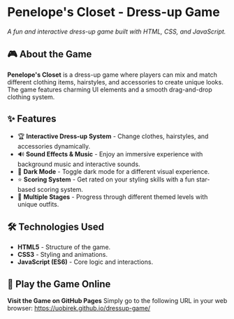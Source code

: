 # Penelope's Closet - Dress-up Game

*A fun and interactive dress-up game built with HTML, CSS, and JavaScript.*

## 🎮 About the Game

**Penelope's Closet** is a dress-up game where players can mix and match different clothing items, hairstyles, and accessories to create unique looks. The game features charming UI elements and a smooth drag-and-drop clothing system.

## ✨ Features

- 🏆 **Interactive Dress-up System** - Change clothes, hairstyles, and accessories dynamically.
- 🔊 **Sound Effects & Music** - Enjoy an immersive experience with background music and interactive sounds.
- 🌙 **Dark Mode** - Toggle dark mode for a different visual experience.
- ⭐ **Scoring System** - Get rated on your styling skills with a fun star-based scoring system.
- 🔄 **Multiple Stages** - Progress through different themed levels with unique outfits.

## 🛠️ Technologies Used

- **HTML5** - Structure of the game.
- **CSS3** - Styling and animations.
- **JavaScript (ES6)** - Core logic and interactions.

## 🚀 Play the Game Online

**Visit the Game on GitHub Pages**
Simply go to the following URL in your web browser:
https://uobirek.github.io/dressup-game/
